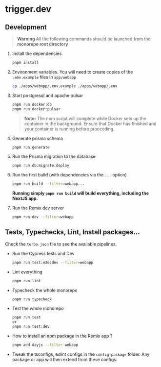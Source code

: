 # trigger.dev

## Development

> **Warning**
> All the following commands should be launched from the **monorepo root directory**

1. Install the dependencies.
   ```bash
   pnpm install
   ```
2. Environment variables. You will need to create copies of the `.env.example` files in `app/webapp`
   ```sh
   cp ./apps/webapp/.env.example ./apps/webapp/.env
   ```
3. Start postgresql and apache pulsar

   ```bash
   pnpm run docker:db
   pnpm run docker:pulsar
   ```

   > **Note:** The npm script will complete while Docker sets up the container in the background. Ensure that Docker has finished and your container is running before proceeding.

4. Generate prisma schema
   ```bash
   pnpm run generate
   ```
5. Run the Prisma migration to the database
   ```bash
   pnpm run db:migrate:deploy
   ```
6. Run the first build (with dependencies via the `...` option)
   ```bash
   pnpm run build --filter=webapp...
   ```
   **Running simply `pnpm run build` will build everything, including the NextJS app.**
7. Run the Remix dev server
   ```bash
   pnpm run dev --filter=webapp
   ```

## Tests, Typechecks, Lint, Install packages...

Check the `turbo.json` file to see the available pipelines.

- Run the Cypress tests and Dev
  ```bash
  pnpm run test:e2e:dev --filter=webapp
  ```
- Lint everything
  ```bash
  pnpm run lint
  ```
- Typecheck the whole monorepo
  ```bash
  pnpm run typecheck
  ```
- Test the whole monorepo
  ```bash
  pnpm run test
  or
  pnpm run test:dev
  ```
- How to install an npm package in the Remix app ?
  ```bash
  pnpm add dayjs --filter webapp
  ```
- Tweak the tsconfigs, eslint configs in the `config-package` folder. Any package or app will then extend from these configs.
